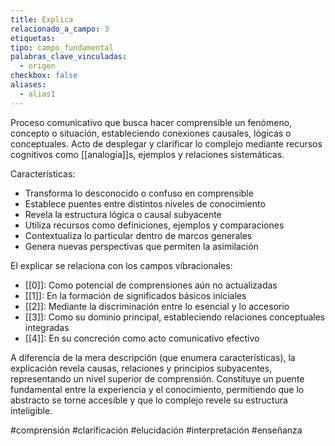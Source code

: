 ```yaml
---
title: Explica
relacionado_a_campo: 3
etiquetas: 
tipo: campo_fundamental
palabras_clave_vinculadas:
  - origen
checkbox: false
aliases:
  - alias1
---
```


Proceso comunicativo que busca hacer comprensible un fenómeno, concepto o situación, estableciendo conexiones causales, lógicas o conceptuales. Acto de desplegar y clarificar lo complejo mediante recursos cognitivos como [[analogía]]s, ejemplos y relaciones sistemáticas.

Características:
- Transforma lo desconocido o confuso en comprensible 
- Establece puentes entre distintos niveles de conocimiento
- Revela la estructura lógica o causal subyacente
- Utiliza recursos como definiciones, ejemplos y comparaciones
- Contextualiza lo particular dentro de marcos generales
- Genera nuevas perspectivas que permiten la asimilación

El explicar se relaciona con los campos vibracionales:
- [[0]]: Como potencial de comprensiones aún no actualizadas
- [[1]]: En la formación de significados básicos iniciales
- [[2]]: Mediante la discriminación entre lo esencial y lo accesorio
- [[3]]: Como su dominio principal, estableciendo relaciones conceptuales integradas
- [[4]]: En su concreción como acto comunicativo efectivo

A diferencia de la mera descripción (que enumera características), la explicación revela causas, relaciones y principios subyacentes, representando un nivel superior de comprensión. Constituye un puente fundamental entre la experiencia y el conocimiento, permitiendo que lo abstracto se torne accesible y que lo complejo revele su estructura inteligible.

#comprensión #clarificación #elucidación #interpretación #enseñanza
